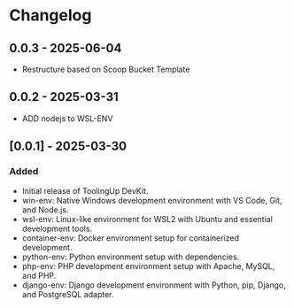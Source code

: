 # Changelog

## 0.0.3 - 2025-06-04
- Restructure based on Scoop Bucket Template

## 0.0.2 - 2025-03-31
- ADD nodejs to WSL-ENV

## [0.0.1] - 2025-03-30

### Added
- Initial release of ToolingUp DevKit.
- win-env: Native Windows development environment with VS Code, Git, and Node.js.
- wsl-env: Linux-like environment for WSL2 with Ubuntu and essential development tools.
- container-env: Docker environment setup for containerized development.
- python-env: Python environment setup with dependencies.
- php-env: PHP development environment setup with Apache, MySQL, and PHP.
- django-env: Django development environment with Python, pip, Django, and PostgreSQL adapter.
